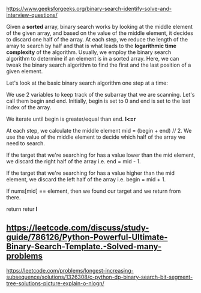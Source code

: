 https://www.geeksforgeeks.org/binary-search-identify-solve-and-interview-questions/

Given a **sorted** array, binary search works by looking at the middle element of the given array, and based on the value of the middle element, it decides to discard one half of the array. At each step, we reduce the length of the array to search by half and that is what leads to the **logarithmic time complexity** of the algorithm. Usually, we employ the binary search algorithm to determine if an element is in a sorted array. Here, we can tweak the binary search algorithm to find the first and the last position of a given element.


Let's look at the basic binary search algorithm one step at a time:


We use 2 variables to keep track of the subarray that we are scanning. Let's call them begin and end. Initially, begin is set to 0 and end is set to the last index of the array.


We iterate until begin is greater/equal than end. **l<=r**


At each step, we calculate the middle element mid = (begin + end) // 2. We use the value of the middle element to decide which half of the array we need to search.


If the target that we're searching for has a value lower than the mid element, we discard the right half of the array i.e. end = mid - 1.


If the target that we're searching for has a value higher than the mid element, we discard the left half of the array i.e. begin = mid + 1.


If nums[mid] == element, then we found our target and we return from there.


return retur **l**


## https://leetcode.com/discuss/study-guide/786126/Python-Powerful-Ultimate-Binary-Search-Template.-Solved-many-problems


https://leetcode.com/problems/longest-increasing-subsequence/solutions/1326308/c-python-dp-binary-search-bit-segment-tree-solutions-picture-explain-o-nlogn/

